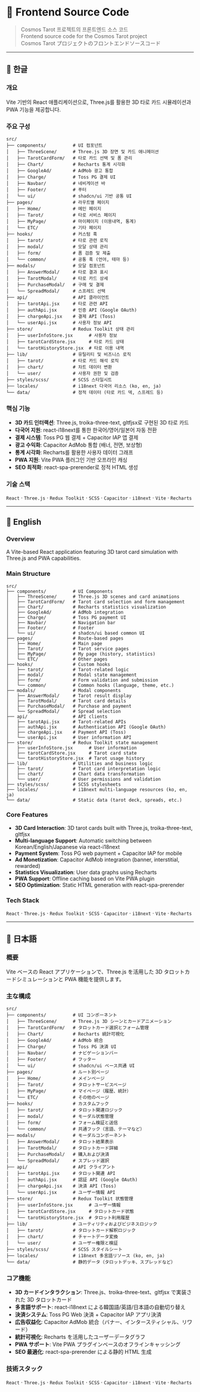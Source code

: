 # 🎨 Frontend Source Code

> Cosmos Tarot 프로젝트의 프론트엔드 소스 코드  
> Frontend source code for the Cosmos Tarot project  
> Cosmos Tarot プロジェクトのフロントエンドソースコード

---

## 📁 한글

### 개요
Vite 기반의 React 애플리케이션으로, Three.js를 활용한 3D 타로 카드 시뮬레이션과 PWA 기능을 제공합니다.

### 주요 구성
```
src/
├── components/          # UI 컴포넌트
│   ├── ThreeScene/      # Three.js 3D 장면 및 카드 애니메이션
│   ├── TarotCardForm/   # 타로 카드 선택 및 폼 관리
│   ├── Chart/           # Recharts 통계 시각화
│   ├── GoogleAd/        # AdMob 광고 통합
│   ├── Charge/          # Toss PG 결제 UI
│   ├── Navbar/          # 네비게이션 바
│   ├── Footer/          # 푸터
│   └── ui/              # shadcn/ui 기반 공통 UI
├── pages/               # 라우트별 페이지
│   ├── Home/            # 메인 페이지
│   ├── Tarot/           # 타로 서비스 페이지
│   ├── MyPage/          # 마이페이지 (이용내역, 통계)
│   └── ETC/             # 기타 페이지
├── hooks/               # 커스텀 훅
│   ├── tarot/           # 타로 관련 로직
│   ├── modal/           # 모달 상태 관리
│   ├── form/            # 폼 검증 및 제출
│   └── common/          # 공통 훅 (언어, 테마 등)
├── modals/              # 모달 컴포넌트
│   ├── AnswerModal/     # 타로 결과 표시
│   ├── TarotModal/      # 타로 카드 상세
│   ├── PurchaseModal/   # 구매 및 결제
│   └── SpreadModal/     # 스프레드 선택
├── api/                 # API 클라이언트
│   ├── tarotApi.jsx     # 타로 관련 API
│   ├── authApi.jsx      # 인증 API (Google OAuth)
│   ├── chargeApi.jsx    # 결제 API (Toss)
│   └── userApi.jsx      # 사용자 정보 API
├── store/               # Redux Toolkit 상태 관리
│   ├── userInfoStore.jsx      # 사용자 정보
│   ├── tarotCardStore.jsx     # 타로 카드 상태
│   └── tarotHistoryStore.jsx  # 타로 이용 내역
├── lib/                 # 유틸리티 및 비즈니스 로직
│   ├── tarot/           # 타로 카드 해석 로직
│   ├── chart/           # 차트 데이터 변환
│   └── user/            # 사용자 권한 및 검증
├── styles/scss/         # SCSS 스타일시트
├── locales/             # i18next 다국어 리소스 (ko, en, ja)
└── data/                # 정적 데이터 (타로 카드 덱, 스프레드 등)
```

### 핵심 기능
- **3D 카드 인터랙션**: Three.js, troika-three-text, gltfjsx로 구현된 3D 타로 카드
- **다국어 지원**: react-i18next를 통한 한국어/영어/일본어 자동 전환
- **결제 시스템**: Toss PG 웹 결제 + Capacitor IAP 앱 결제
- **광고 수익화**: Capacitor AdMob 통합 (배너, 전면, 보상형)
- **통계 시각화**: Recharts를 활용한 사용자 데이터 그래프
- **PWA 지원**: Vite PWA 플러그인 기반 오프라인 캐싱
- **SEO 최적화**: react-spa-prerender로 정적 HTML 생성

### 기술 스택
`React` · `Three.js` · `Redux Toolkit` · `SCSS` · `Capacitor` · `i18next` · `Vite` · `Recharts`

---

## 📁 English

### Overview
A Vite-based React application featuring 3D tarot card simulation with Three.js and PWA capabilities.

### Main Structure
```
src/
├── components/          # UI Components
│   ├── ThreeScene/      # Three.js 3D scenes and card animations
│   ├── TarotCardForm/   # Tarot card selection and form management
│   ├── Chart/           # Recharts statistics visualization
│   ├── GoogleAd/        # AdMob integration
│   ├── Charge/          # Toss PG payment UI
│   ├── Navbar/          # Navigation bar
│   ├── Footer/          # Footer
│   └── ui/              # shadcn/ui based common UI
├── pages/               # Route-based pages
│   ├── Home/            # Main page
│   ├── Tarot/           # Tarot service pages
│   ├── MyPage/          # My page (history, statistics)
│   └── ETC/             # Other pages
├── hooks/               # Custom hooks
│   ├── tarot/           # Tarot-related logic
│   ├── modal/           # Modal state management
│   ├── form/            # Form validation and submission
│   └── common/          # Common hooks (language, theme, etc.)
├── modals/              # Modal components
│   ├── AnswerModal/     # Tarot result display
│   ├── TarotModal/      # Tarot card details
│   ├── PurchaseModal/   # Purchase and payment
│   └── SpreadModal/     # Spread selection
├── api/                 # API clients
│   ├── tarotApi.jsx     # Tarot-related APIs
│   ├── authApi.jsx      # Authentication API (Google OAuth)
│   ├── chargeApi.jsx    # Payment API (Toss)
│   └── userApi.jsx      # User information API
├── store/               # Redux Toolkit state management
│   ├── userInfoStore.jsx      # User information
│   ├── tarotCardStore.jsx     # Tarot card state
│   └── tarotHistoryStore.jsx  # Tarot usage history
├── lib/                 # Utilities and business logic
│   ├── tarot/           # Tarot card interpretation logic
│   ├── chart/           # Chart data transformation
│   └── user/            # User permissions and validation
├── styles/scss/         # SCSS stylesheets
├── locales/             # i18next multi-language resources (ko, en, ja)
└── data/                # Static data (tarot deck, spreads, etc.)
```

### Core Features
- **3D Card Interaction**: 3D tarot cards built with Three.js, troika-three-text, gltfjsx
- **Multi-language Support**: Automatic switching between Korean/English/Japanese via react-i18next
- **Payment System**: Toss PG web payment + Capacitor IAP for mobile
- **Ad Monetization**: Capacitor AdMob integration (banner, interstitial, rewarded)
- **Statistics Visualization**: User data graphs using Recharts
- **PWA Support**: Offline caching based on Vite PWA plugin
- **SEO Optimization**: Static HTML generation with react-spa-prerender

### Tech Stack
`React` · `Three.js` · `Redux Toolkit` · `SCSS` · `Capacitor` · `i18next` · `Vite` · `Recharts`

---

## 📁 日本語

### 概要
Vite ベースの React アプリケーションで、Three.js を活用した 3D タロットカードシミュレーションと PWA 機能を提供します。

### 主な構成
```
src/
├── components/          # UI コンポーネント
│   ├── ThreeScene/      # Three.js 3D シーンとカードアニメーション
│   ├── TarotCardForm/   # タロットカード選択とフォーム管理
│   ├── Chart/           # Recharts 統計可視化
│   ├── GoogleAd/        # AdMob 統合
│   ├── Charge/          # Toss PG 決済 UI
│   ├── Navbar/          # ナビゲーションバー
│   ├── Footer/          # フッター
│   └── ui/              # shadcn/ui ベース共通 UI
├── pages/               # ルート別ページ
│   ├── Home/            # メインページ
│   ├── Tarot/           # タロットサービスページ
│   ├── MyPage/          # マイページ（履歴、統計）
│   └── ETC/             # その他のページ
├── hooks/               # カスタムフック
│   ├── tarot/           # タロット関連ロジック
│   ├── modal/           # モーダル状態管理
│   ├── form/            # フォーム検証と送信
│   └── common/          # 共通フック（言語、テーマなど）
├── modals/              # モーダルコンポーネント
│   ├── AnswerModal/     # タロット結果表示
│   ├── TarotModal/      # タロットカード詳細
│   ├── PurchaseModal/   # 購入および決済
│   └── SpreadModal/     # スプレッド選択
├── api/                 # API クライアント
│   ├── tarotApi.jsx     # タロット関連 API
│   ├── authApi.jsx      # 認証 API (Google OAuth)
│   ├── chargeApi.jsx    # 決済 API (Toss)
│   └── userApi.jsx      # ユーザー情報 API
├── store/               # Redux Toolkit 状態管理
│   ├── userInfoStore.jsx      # ユーザー情報
│   ├── tarotCardStore.jsx     # タロットカード状態
│   └── tarotHistoryStore.jsx  # タロット利用履歴
├── lib/                 # ユーティリティおよびビジネスロジック
│   ├── tarot/           # タロットカード解釈ロジック
│   ├── chart/           # チャートデータ変換
│   └── user/            # ユーザー権限と検証
├── styles/scss/         # SCSS スタイルシート
├── locales/             # i18next 多言語リソース (ko, en, ja)
└── data/                # 静的データ（タロットデッキ、スプレッドなど）
```

### コア機能
- **3D カードインタラクション**: Three.js、troika-three-text、gltfjsx で実装された 3D タロットカード
- **多言語サポート**: react-i18next による韓国語/英語/日本語の自動切り替え
- **決済システム**: Toss PG Web 決済 + Capacitor IAP アプリ決済
- **広告収益化**: Capacitor AdMob 統合（バナー、インタースティシャル、リワード）
- **統計可視化**: Recharts を活用したユーザーデータグラフ
- **PWA サポート**: Vite PWA プラグインベースのオフラインキャッシング
- **SEO 最適化**: react-spa-prerender による静的 HTML 生成

### 技術スタック
`React` · `Three.js` · `Redux Toolkit` · `SCSS` · `Capacitor` · `i18next` · `Vite` · `Recharts`
